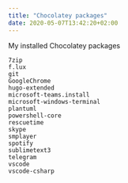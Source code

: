 ```yaml
---
title: "Chocolatey packages"
date: 2020-05-07T13:42:20+02:00
---
```


My installed Chocolatey packages
<!--more-->
```
7zip
f.lux
git
GoogleChrome
hugo-extended
microsoft-teams.install
microsoft-windows-terminal
plantuml
powershell-core
rescuetime
skype
smplayer
spotify
sublimetext3
telegram
vscode
vscode-csharp
```